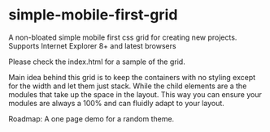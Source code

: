 simple-mobile-first-grid
========================

A non-bloated simple mobile first css grid for creating new projects. Supports Internet Explorer 8+ and latest browsers

Please check the index.html for a sample of the grid.

Main idea behind this grid is to keep the containers with no styling except for the width and let them just stack. While the child elements are a the modules that take up the space in the layout.
This way you can ensure your modules are always a 100% and can fluidly adapt to your layout.

Roadmap:
A one page demo for a random theme.